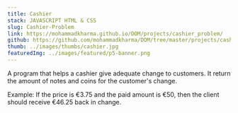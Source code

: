 ```yaml
---
title: Cashier
stack: JAVASCRIPT HTML & CSS
slug: Cashier-Problem
link: https://mohammadkharma.github.io/DOM/projects/cashier_problem/
github: https://github.com/mohammadkharma/DOM/tree/master/projects/cashier_problem
thumb: ../images/thumbs/cashier.jpg
featuredImg: ../images/featured/p5-banner.png
---
```


A program that helps a cashier give adequate change to customers. It return the amount of notes and coins for the customer's change.

Example: If the price is €3.75 and the paid amount is €50, then the client should receive €46.25 back in change.

